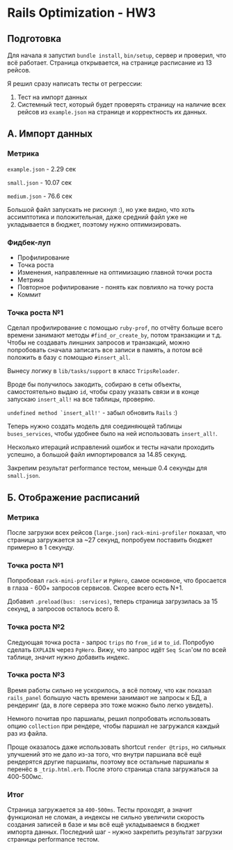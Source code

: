 # Rails Optimization - HW3

## Подготовка

Для начала я запустил ```bundle install```, ```bin/setup```, сервер и проверил, что всё работает. Страница открывается, на странице расписание из 13 рейсов.

Я решил сразу написать тесты от регрессии:

1. Тест на импорт данных
2. Системный тест, который будет проверять страницу на наличие всех рейсов из ```example.json``` на странице и корректность их данных.

## A. Импорт данных

### Метрика

```example.json``` - 2.29 сек

```small.json``` - 10.07 сек

```medium.json``` - 76.6 сек

Большой файл запускать не рискнул :), но уже видно, что хоть ассимптотика и положительная, даже средний файл уже не укладывается в бюджет, поэтому нужно оптимизировать.

### Фидбек-луп

* Профилирование
* Точка роста
* Изменения, направленные на оптимизацию главной точки роста
* Метрика
* Повторное рофилирование - понять как повлияло на точку роста
* Коммит

### Точка роста №1

Сделал профилирование с помощью ```ruby-prof```, по отчёту больше всего времени занимают методы ```#find_or_create_by```, потом транзакции и т.д. Чтобы не создавать линшних запросов и транзакций, можно попробовать сначала записать все записи в память, а потом всё положить в базу с помощью ```#insert_all```.

Вынесу логику в ```lib/tasks/support``` в класс ```TripsReloader```.

Вроде бы получилось закодить, собираю в сеты объекты, самостоятельно выдаю ```id```, чтобы сразу указать связи и в конце запускаю ```insert_all!``` на все таблицы, проверяю.

```undefined method `insert_all!'``` - забыл обновить ```Rails``` :)

Теперь нужно создать модель для соединяющей таблицы ```buses_services```, чтобы удобнее было на ней использовать ```insert_all!```.

Несколько итераций исправлений ошибок и тесты начали проходить успешно, а большой файл импортировался за 14.85 секунд.

Закрепим результат performance тестом, меньше 0.4 секунды для ```small.json```.

## Б. Отображение расписаний

### Метрика

После загрузки всех рейсов (```large.json```) ```rack-mini-profiler``` показал, что страница загружается за ~27 секунд, попробуем поставить бюджет примерно в 1 секунду.

### Точка роста №1

Попробовал ```rack-mini-profiler``` и ```PgHero```, самое основное, что бросается в глаза - 600+ запросов сервисов. Скорее всего есть N+1.

Добавил ```.preload(bus: :services)```, теперь страница загрузилась за 15 секунд, а запросов осталось всего 8.

### Точка роста №2

Следующая точка роста - запрос ```trips``` по ```from_id``` и ```to_id```. Попробую сделать ```EXPLAIN``` через ```PgHero```. Вижу, что запрос идёт ```Seq Scan```'ом по всей таблице, значит нужно добавить индекс.

### Точка роста №3

Время работы сильно не ускорилось, а всё потому, что как показал ```rails_panel``` большую часть времени занимают не запросы к БД, а рендеринг (да, в логе сервера это тоже можно было легко увидеть).

Немного почитав про паршиалы, решил попробовать использовать опцию ```collection``` при рендере, чтобы паршиал не загружался каждый раз из файла.

Проще оказалось даже использовать shortcut ```render @trips```, но сильных улучшений это не дало из-за того, что внутри паршиала всё ещё рендерятся другие паршиалы, поэтому все остальные паршиалы я перенёс в ```_trip.html.erb```. После этого страница стала загружаться за 400-500мс.

### Итог

Страница загружается за ```400-500ms```. Тесты проходят, а значит функционал не сломан, а индексы не сильно увеличили скорость создания записей в базе и мы всё ещё укладываемся в бюджет импорта данных. Последний шаг - нужно закрепить результат загрузки страницы performance тестом.
